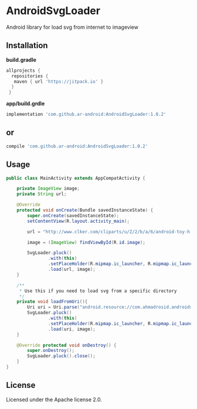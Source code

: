 # AndroidSvgLoader
Android library for load svg from internet to imageview


## Installation
**build.gradle**
```gradle
allprojects {
  repositories {
   maven { url 'https://jitpack.io' }
  }
 }
```
**app/build.grdle**
```gradle
implementation 'com.github.ar-android:AndroidSvgLoader:1.0.2'
```

## or 
```gradle
compile 'com.github.ar-android:AndroidSvgLoader:1.0.2'
```

## Usage
```java
public class MainActivity extends AppCompatActivity {

    private ImageView image;
    private String url;

    @Override
    protected void onCreate(Bundle savedInstanceState) {
        super.onCreate(savedInstanceState);
        setContentView(R.layout.activity_main);

        url = "http://www.clker.com/cliparts/u/Z/2/b/a/6/android-toy-h.svg";

        image = (ImageView) findViewById(R.id.image);

        SvgLoader.pluck()
                .with(this)
                .setPlaceHolder(R.mipmap.ic_launcher, R.mipmap.ic_launcher)
                .load(url, image);
    }

    /**
     * Use this if you need to load svg from a specific directory
     */
    private void loadFromUri(){
        Uri uri = Uri.parse("android.resource://com.ahmadrosid.androidsvgloader/" + R.raw.sample);
        SvgLoader.pluck()
                .with(this)
                .setPlaceHolder(R.mipmap.ic_launcher, R.mipmap.ic_launcher)
                .load(uri, image);
    }

    @Override protected void onDestroy() {
        super.onDestroy();
        SvgLoader.pluck().close();
    }
}
```

## License

Licensed under the Apache license 2.0.
